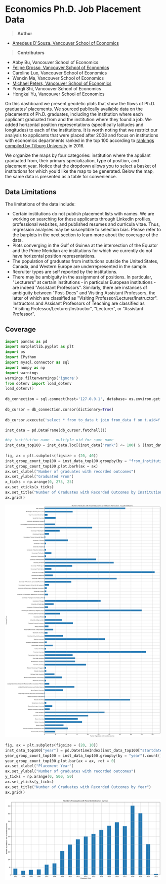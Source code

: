 # Economics Ph.D. Job Placement Data
> **Author**
- [Amedeus D'Souza, Vancouver School of Economics](https://sites.google.com/view/aadsouza)

> **Contributors**
- Abby Bu, Vancouver School of Economics
- [Felipe Grosso, Vancouver School of Economics](https://www.linkedin.com/in/felipe-grosso/)
- Caroline Luo, Vancouver School of Economics
- Wenxin Ma, Vancouver School of Economics
- [Michael Peters, Vancouver School of Economics](https://montoya.econ.ubc.ca)
- Yongli Shi, Vancouver School of Economics
- Hongkai Yu, Vancouver School of Economics

On this dashboard we present geodetic plots that show the flows of Ph.D. graduates' placements. We sourced publically available data on the placements of Ph.D. graduates, including the institution where each applicant graduated from and the institution where they found a job. We added horizontal position representations (specifically latitudes and longitudes) to each of the institutions. It is worth noting that we restrict our analysis to applicants that were placed after 2008 and focus on institutions with economics departments ranked in the top 100 according to [rankings compiled by Tilburg University](https://econtop.uvt.nl/rankinglist.php) in 2016.

We organize the maps by four categories: institution where the appliant graduated from, their primary specialization, type of position, and placement year. Notice that the dropdown allows you to select a basket of institutions for which you'd like the map to be generated. Below the map, the same data is presented as a table for convenience.

## Data Limitations

The limitations of the data include:
- Certain institutions do not publish placement lists with names. We are working on searching for these applicants through LinkedIn profiles, professional websites, and published resumes and curricula vitae. Thus, regression analyses may be susceptible to selection bias. Please refer to the barplots in the next section to learn more about the coverage of the data.
- Plots converging in the Gulf of Guinea at the intersection of the Equator and the Prime Meridian are institutions for which we currently do not have horizontal position representations.
- The population of graduates from institutions outside the United States, Canada, and Western Europe are underrepresented in the sample.
- Recruiter types are self reported by the institutions.
- There may be ambiguity in the assignment of positions. In particular, "Lecturers" at certain institutions - in particular European institutions - are indeed "Assistant Professors". Similarly, there are instances of ambiguity between "Post-Docs" and Visiting Assistant Professors, the latter of which are classified as "Visiting Professor/Lecturer/Instructor". Instructors and Assisant Professors of Teaching are classified as "Visiting Professor/Lecturer/Instructor", "Lecturer", or "Assistant Professor".

## Coverage


```python
import pandas as pd
import matplotlib.pyplot as plt
import os
import IPython
import mysql.connector as sql
import numpy as np
import warnings
warnings.filterwarnings('ignore')
from dotenv import load_dotenv
load_dotenv()

db_connection = sql.connect(host='127.0.0.1', database= os.environ.get("foodatabase"), user= os.environ.get("foousername"), password= os.environ.get("foopassword"))

db_cursor = db_connection.cursor(dictionary=True)

db_cursor.execute('select * from to_data t join from_data f on t.aid=f.aid where to_latitude is not null and latitude is not null and category_id in (1,2,6,7,10,12,13,15,16,23)')

inst_data = pd.DataFrame(db_cursor.fetchall())
```


```python
#by institution name - multiple oid for same name
inst_data_top100 = inst_data.loc[(inst_data["rank"] <= 100) & (inst_data["rank"] > 0)]

fig, ax = plt.subplots(figsize = (20, 40))
inst_group_count_top100 = inst_data_top100.groupby(by = "from_institution_name").count()["aid"]
inst_group_count_top100.plot.barh(ax = ax)
ax.set_xlabel("Number of graduates with recorded outcomes")
ax.set_ylabel("Graduated From")
x_ticks = np.arange(0, 275, 25)
ax.set_xticks(x_ticks)
ax.set_title("Number of Graduates with Recorded Outcomes by Institution of Graduation - Top 100 Institutions")
ax.grid()
```


![png](output_7_0.png)



```python
fig, ax = plt.subplots(figsize = (20, 10))
inst_data_top100["year"] = pd.DatetimeIndex(inst_data_top100["startdate"]).year
year_group_count_top100 = inst_data_top100.groupby(by = "year").count()["aid"]
year_group_count_top100.plot.bar(ax = ax, rot = 0)
ax.set_xlabel("Placement Year")
ax.set_ylabel("Number of graduates with recorded outcomes")
y_ticks = np.arange(0, 500, 50)
ax.set_yticks(y_ticks)
ax.set_title("Number of Graduates with Recorded Outcomes by Year")
ax.grid()
```


![png](output_8_0.png)

